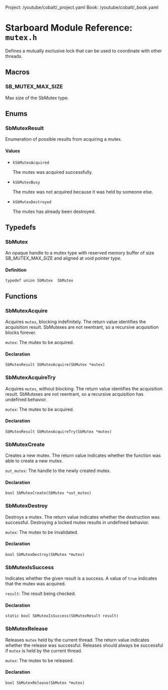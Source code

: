 Project: /youtube/cobalt/_project.yaml
Book: /youtube/cobalt/_book.yaml

# Starboard Module Reference: `mutex.h`

Defines a mutually exclusive lock that can be used to coordinate with other
threads.

## Macros

### SB_MUTEX_MAX_SIZE

Max size of the SbMutex type.

## Enums

### SbMutexResult

Enumeration of possible results from acquiring a mutex.

#### Values

*   `kSbMutexAcquired`

    The mutex was acquired successfully.
*   `kSbMutexBusy`

    The mutex was not acquired because it was held by someone else.
*   `kSbMutexDestroyed`

    The mutex has already been destroyed.

## Typedefs

### SbMutex

An opaque handle to a mutex type with reserved memory buffer of size
SB_MUTEX_MAX_SIZE and aligned at void pointer type.

#### Definition

```
typedef union SbMutex  SbMutex
```

## Functions

### SbMutexAcquire

Acquires `mutex`, blocking indefinitely. The return value identifies the
acquisition result. SbMutexes are not reentrant, so a recursive acquisition
blocks forever.

`mutex`: The mutex to be acquired.

#### Declaration

```
SbMutexResult SbMutexAcquire(SbMutex *mutex)
```

### SbMutexAcquireTry

Acquires `mutex`, without blocking. The return value identifies the acquisition
result. SbMutexes are not reentrant, so a recursive acquisition has undefined
behavior.

`mutex`: The mutex to be acquired.

#### Declaration

```
SbMutexResult SbMutexAcquireTry(SbMutex *mutex)
```

### SbMutexCreate

Creates a new mutex. The return value indicates whether the function was able to
create a new mutex.

`out_mutex`: The handle to the newly created mutex.

#### Declaration

```
bool SbMutexCreate(SbMutex *out_mutex)
```

### SbMutexDestroy

Destroys a mutex. The return value indicates whether the destruction was
successful. Destroying a locked mutex results in undefined behavior.

`mutex`: The mutex to be invalidated.

#### Declaration

```
bool SbMutexDestroy(SbMutex *mutex)
```

### SbMutexIsSuccess

Indicates whether the given result is a success. A value of `true` indicates
that the mutex was acquired.

`result`: The result being checked.

#### Declaration

```
static bool SbMutexIsSuccess(SbMutexResult result)
```

### SbMutexRelease

Releases `mutex` held by the current thread. The return value indicates whether
the release was successful. Releases should always be successful if `mutex` is
held by the current thread.

`mutex`: The mutex to be released.

#### Declaration

```
bool SbMutexRelease(SbMutex *mutex)
```
